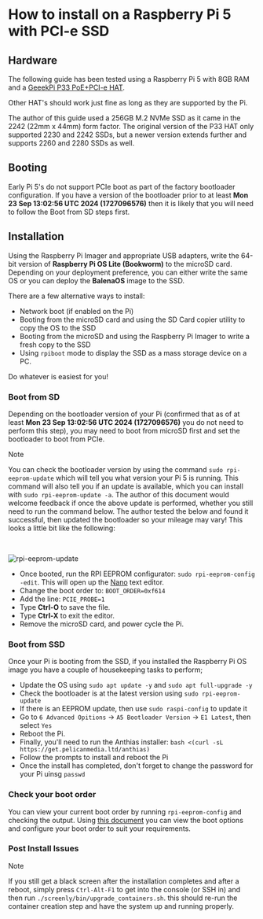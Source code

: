# How to install on a Raspberry Pi 5 with PCI-e SSD

## Hardware

The following guide has been tested using a Raspberry Pi 5 with 8GB RAM and a [GeeekPi P33 PoE+PCI-e HAT](https://pipci.jeffgeerling.com/hats/geeekpi-p33-m2-nvme-poe-hat.html).

Other HAT's should work just fine as long as they are supported by the Pi.

The author of this guide used a 256GB M.2 NVMe SSD as it came in the 2242 (22mm x 44mm) form factor. The original version of the P33 HAT only supported 2230 and 2242 SSDs, but a newer version extends further and supports 2260 and 2280 SSDs as well.

## Booting

Early Pi 5's do not support PCIe boot as part of the factory bootloader configuration. If you have a version of the bootloader prior to at least **Mon 23 Sep 13:02:56 UTC 2024 (1727096576)** then it is likely that you will need to follow the Boot from SD steps first.

## Installation

Using the Raspberry Pi Imager and appropriate USB adapters, write the 64-bit version of **Raspberry Pi OS Lite (Bookworm)** to the microSD card. Depending on your deployment preference, you can either write the same OS or you can deploy the **BalenaOS** image to the SSD.

There are a few alternative ways to install:
- Network boot (if enabled on the Pi)
- Booting from the microSD card and using the SD Card copier utility to copy the OS to the SSD
- Booting from the microSD and using the Raspberry Pi Imager to write a fresh copy to the SSD
- Using `rpiboot` mode to display the SSD as a mass storage device on a PC.

Do whatever is easiest for you!

### Boot from SD

Depending on the bootloader version of your Pi (confirmed that as of at least **Mon 23 Sep 13:02:56 UTC 2024 (1727096576)** you do not need to perform this step), you may need to boot from microSD first and set the bootloader to boot from PCIe.

> [!NOTE]
> You can check the bootloader version by using the command `sudo rpi-eeprom-update` which will tell you what version your Pi 5 is running.
> This command will also tell you if an update is available, which you can install with `sudo rpi-eeprom-update -a`.
> The author of this document would welcome feedback if once the above update is performed, whether you still need to run the command below. The author tested the below and found it successful, then updated the bootloader so your mileage may vary!
> This looks a little bit like the following:
>

<br>

![rpi-eeprom-update](/docs/images/rpi-eeprom-update.png)

- Once booted, run the RPI EEPROM configurator: `sudo rpi-eeprom-config -edit`. This will open up the [Nano](https://www.nano-editor.org/) text editor.
- Change the boot order to: `BOOT_ORDER=0xf614`
- Add the line: `PCIE_PROBE=1`
- Type **Ctrl-O** to save the file.
- Type **Ctrl-X** to exit the editor.
- Remove the microSD card, and power cycle the Pi.

### Boot from SSD

Once your Pi is booting from the SSD, if you installed the Raspberry Pi OS image you have a couple of housekeeping tasks to perform;

- Update the OS using `sudo apt update -y` and `sudo apt full-upgrade -y`
- Check the bootloader is at the latest version using `sudo rpi-eeprom-update`
- If there is an EEPROM update, then use `sudo raspi-config` to update it
- Go to `6 Advanced Opitions` &rarr; `A5 Bootloader Version` &rarr; `E1 Latest`, then select `Yes`
- Reboot the Pi.
- Finally, you'll need to run the Anthias installer: `bash <(curl -sL https://get.pelicanmedia.ltd/anthias)`
- Follow the prompts to install and reboot the Pi
- Once the install has completed, don't forget to change the password for your Pi uinsg `passwd`

### Check your boot order

You can view your current boot order by running `rpi-eeprom-config` and checking the output.
Using [this document](https://www.raspberrypi.com/documentation/computers/raspberry-pi.html#BOOT_ORDER) you can view the boot options and configure your boot order to suit your requirements.

### Post Install Issues

> [!NOTE]
> If you still get a black screen after the installation completes and after a reboot, simply press `Ctrl-Alt-F1` to get into the console (or SSH in) and then run `./screenly/bin/upgrade_containers.sh`. this should re-run the container creation step and have the system up and running properly.
